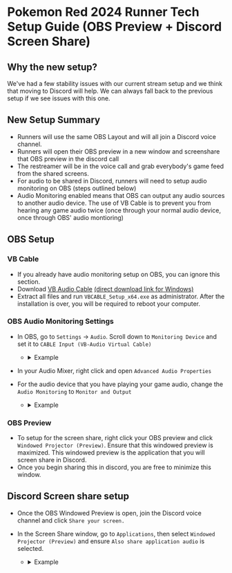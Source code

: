 # Pokemon Red 2024 Runner Tech Setup Guide (OBS Preview + Discord Screen Share)

## Why the new setup?
We've had a few stability issues with our current stream setup and we think that moving to Discord will help. We can always fall back to the previous setup if we see issues with this one.

## New Setup Summary
- Runners will use the same OBS Layout and will all join a Discord voice channel.
- Runners will open their OBS preview in a new window and screenshare that OBS preview in the discord call
- The restreamer will be in the voice call and grab everybody's game feed from the shared screens.
- For audio to be shared in Discord, runners will need to setup audio monitoring on OBS (steps outlined below)
- Audio Monitoring enabled means that OBS can output any audio sources to another audio device. The use of VB Cable is to prevent you from hearing any game audio twice (once through your normal audio device, once through OBS' audio montioring)

## OBS Setup

### VB Cable
- If you already have audio monitoring setup on OBS, you can ignore this section.
- Download [VB Audio Cable](https://vb-audio.com/Cable/) [(direct download link for Windows)](https://download.vb-audio.com/Download_CABLE/VBCABLE_Driver_Pack45.zip)
- Extract all files and run `VBCABLE_Setup_x64.exe` as administrator. After the installation is over, you will be required to reboot your computer.

### OBS Audio Monitoring Settings
- In OBS, go to `Settings` -> `Audio`. Scroll down to `Monitoring Device` and set it to `CABLE Input (VB-Audio Virtual Cable)`

    - <details><summary>Example</summary>
        <img src="images/obs_audio_monitoring_device.png">
        </details>

- In your Audio Mixer, right click and open `Advanced Audio Properties`
- For the audio device that you have playing your game audio, change the `Audio Monitoring` to `Monitor and Output`

    - <details><summary>Example</summary>
        <img src="images/monitor_and_output.png">
        </details>


### OBS Preview
- To setup for the screen share, right click your OBS preview and click `Windowed Projector (Preview)`. Ensure that this windowed preview is maximized. This windowed preview is the application that you will screen share in Discord.
- Once you begin sharing this in discord, you are free to minimize this window.

## Discord Screen share setup
- Once the OBS Windowed Preview is open, join the Discord voice channel and click `Share your screen.`
- In the Screen Share window, go to `Applications`, then select `Windowed Projector (Preview)` and ensure `Also share application audio` is selected.

    - <details><summary>Example</summary>
        <img src="images/discord_screen_share.png">
        </details>